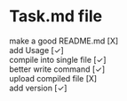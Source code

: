 # Task.md file
make a good README.md [X]<br/>
add Usage [✓]<br/>
compile into single file [✓]<br/>
better write command [✓]<br/>
upload compiled file [X]<br/>
add version [✓]<br/>